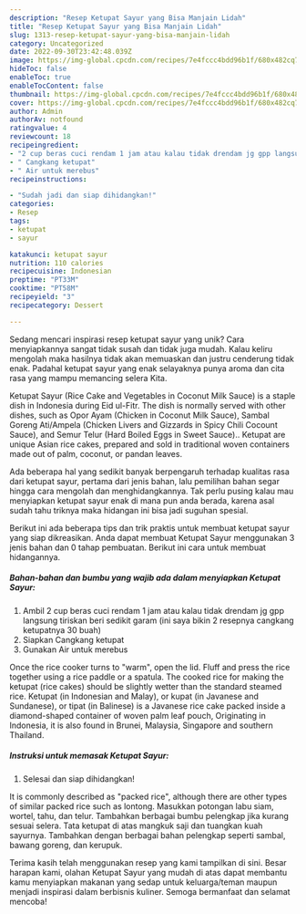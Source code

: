 ```yaml
---
description: "Resep Ketupat Sayur yang Bisa Manjain Lidah"
title: "Resep Ketupat Sayur yang Bisa Manjain Lidah"
slug: 1313-resep-ketupat-sayur-yang-bisa-manjain-lidah
category: Uncategorized
date: 2022-09-30T23:42:48.039Z
image: https://img-global.cpcdn.com/recipes/7e4fccc4bdd96b1f/680x482cq70/ketupat-sayur-foto-resep-utama.jpg
hideToc: false
enableToc: true
enableTocContent: false
thumbnail: https://img-global.cpcdn.com/recipes/7e4fccc4bdd96b1f/680x482cq70/ketupat-sayur-foto-resep-utama.jpg
cover: https://img-global.cpcdn.com/recipes/7e4fccc4bdd96b1f/680x482cq70/ketupat-sayur-foto-resep-utama.jpg
author: Admin
authorAv: notfound
ratingvalue: 4
reviewcount: 18
recipeingredient:
- "2 cup beras cuci rendam 1 jam atau kalau tidak drendam jg gpp langsung tiriskan beri sedikit garam ini saya bikin 2 resepnya cangkang ketupatnya 30 buah"
- " Cangkang ketupat"
- " Air untuk merebus"
recipeinstructions:

- "Sudah jadi dan siap dihidangkan!"
categories:
- Resep
tags:
- ketupat
- sayur

katakunci: ketupat sayur 
nutrition: 110 calories
recipecuisine: Indonesian
preptime: "PT33M"
cooktime: "PT58M"
recipeyield: "3"
recipecategory: Dessert

---
```





Sedang mencari inspirasi resep ketupat sayur yang unik? Cara menyiapkannya sangat tidak susah dan tidak juga mudah. Kalau keliru mengolah maka hasilnya tidak akan memuaskan dan justru cenderung tidak enak. Padahal ketupat sayur yang enak selayaknya punya aroma dan cita rasa yang mampu memancing selera Kita.





Ketupat Sayur (Rice Cake and Vegetables in Coconut Milk Sauce) is a staple dish in Indonesia during Eid ul-Fitr. The dish is normally served with other dishes, such as Opor Ayam (Chicken in Coconut Milk Sauce), Sambal Goreng Ati/Ampela (Chicken Livers and Gizzards in Spicy Chili Cocount Sauce), and Semur Telur (Hard Boiled Eggs in Sweet Sauce).. Ketupat are unique Asian rice cakes, prepared and sold in traditional woven containers made out of palm, coconut, or pandan leaves.

Ada beberapa hal yang sedikit banyak berpengaruh terhadap kualitas rasa dari ketupat sayur, pertama dari jenis bahan, lalu pemilihan bahan segar hingga cara mengolah dan menghidangkannya. Tak perlu pusing kalau mau menyiapkan ketupat sayur enak di mana pun anda berada, karena asal sudah tahu triknya maka hidangan ini bisa jadi suguhan spesial.






Berikut ini ada beberapa tips dan trik praktis untuk membuat ketupat sayur yang siap dikreasikan. Anda dapat membuat Ketupat Sayur menggunakan 3 jenis bahan dan 0 tahap pembuatan. Berikut ini cara untuk membuat hidangannya.

<!--inarticleads1-->

##### Bahan-bahan dan bumbu yang wajib ada dalam menyiapkan Ketupat Sayur:

1. Ambil 2 cup beras cuci rendam 1 jam atau kalau tidak drendam jg gpp langsung tiriskan beri sedikit garam (ini saya bikin 2 resepnya cangkang ketupatnya 30 buah)
1. Siapkan  Cangkang ketupat
1. Gunakan  Air untuk merebus


Once the rice cooker turns to &#34;warm&#34;, open the lid. Fluff and press the rice together using a rice paddle or a spatula. The cooked rice for making the ketupat (rice cakes) should be slightly wetter than the standard steamed rice. Ketupat (in Indonesian and Malay), or kupat (in Javanese and Sundanese), or tipat (in Balinese) is a Javanese rice cake packed inside a diamond-shaped container of woven palm leaf pouch, Originating in Indonesia, it is also found in Brunei, Malaysia, Singapore and southern Thailand. 

<!--inarticleads2-->

##### Instruksi untuk memasak Ketupat Sayur:


1. Selesai dan siap dihidangkan!

It is commonly described as &#34;packed rice&#34;, although there are other types of similar packed rice such as lontong. Masukkan potongan labu siam, wortel, tahu, dan telur. Tambahkan berbagai bumbu pelengkap jika kurang sesuai selera. Tata ketupat di atas mangkuk saji dan tuangkan kuah sayurnya. Tambahkan dengan berbagai bahan pelengkap seperti sambal, bawang goreng, dan kerupuk. 

Terima kasih telah menggunakan resep yang kami tampilkan di sini. Besar harapan kami, olahan Ketupat Sayur yang mudah di atas dapat membantu kamu menyiapkan makanan yang sedap untuk keluarga/teman maupun menjadi inspirasi dalam berbisnis kuliner. Semoga bermanfaat dan selamat mencoba!
